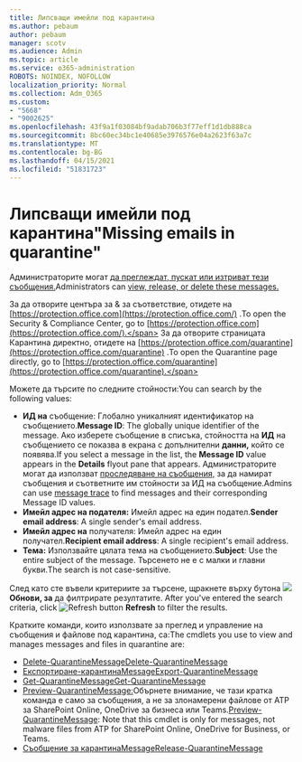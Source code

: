 ```yaml
---
title: Липсващи имейли под карантина
ms.author: pebaum
author: pebaum
manager: scotv
ms.audience: Admin
ms.topic: article
ms.service: o365-administration
ROBOTS: NOINDEX, NOFOLLOW
localization_priority: Normal
ms.collection: Adm_O365
ms.custom:
- "5668"
- "9002625"
ms.openlocfilehash: 43f9a1f03084bf9adab706b3f77eff1d1db888ca
ms.sourcegitcommit: 8bc60ec34bc1e40685e3976576e04a2623f63a7c
ms.translationtype: MT
ms.contentlocale: bg-BG
ms.lasthandoff: 04/15/2021
ms.locfileid: "51831723"
---
```

# <a name="missing-emails-in-quarantine"></a><span data-ttu-id="bcfb1-102">Липсващи имейли под карантина"</span><span class="sxs-lookup"><span data-stu-id="bcfb1-102">Missing emails in quarantine"</span></span>

<span data-ttu-id="bcfb1-103">Администраторите могат [да преглеждат, пускат или изтриват тези съобщения.](https://docs.microsoft.com/microsoft-365/security/office-365-security/manage-quarantined-messages-and-files?view=o365-worldwide)</span><span class="sxs-lookup"><span data-stu-id="bcfb1-103">Administrators can [view, release, or delete these messages.](https://docs.microsoft.com/microsoft-365/security/office-365-security/manage-quarantined-messages-and-files?view=o365-worldwide)</span></span>

<span data-ttu-id="bcfb1-104">За да отворите центъра за & за съответствие, отидете на [https://protection.office.com](https://protection.office.com/) .</span><span class="sxs-lookup"><span data-stu-id="bcfb1-104">To open the Security & Compliance Center, go to [https://protection.office.com](https://protection.office.com/).</span></span> <span data-ttu-id="bcfb1-105">За да отворите страницата Карантина директно, отидете на [https://protection.office.com/quarantine](https://protection.office.com/quarantine) .</span><span class="sxs-lookup"><span data-stu-id="bcfb1-105">To open the Quarantine page directly, go to [https://protection.office.com/quarantine](https://protection.office.com/quarantine).</span></span>  

<span data-ttu-id="bcfb1-106">Можете да търсите по следните стойности:</span><span class="sxs-lookup"><span data-stu-id="bcfb1-106">You can search by the following values:</span></span>  

- <span data-ttu-id="bcfb1-107">**ИД на** съобщение: Глобално уникалният идентификатор на съобщението.</span><span class="sxs-lookup"><span data-stu-id="bcfb1-107">**Message ID**: The globally unique identifier of the message.</span></span> <span data-ttu-id="bcfb1-108">Ако изберете съобщение в списъка, стойността на  **ИД**  на съобщението се показва в екрана с допълнителни  **данни,**  който се появява.</span><span class="sxs-lookup"><span data-stu-id="bcfb1-108">If you select a message in the list, the  **Message ID**  value appears in the  **Details**  flyout pane that appears.</span></span> <span data-ttu-id="bcfb1-109">Администраторите могат да използват [проследяване на съобщения,](https://docs.microsoft.com/microsoft-365/security/office-365-security/message-trace-scc?view=o365-worldwide) за да намират съобщения и съответните им стойности за ИД на съобщение.</span><span class="sxs-lookup"><span data-stu-id="bcfb1-109">Admins can use [message trace](https://docs.microsoft.com/microsoft-365/security/office-365-security/message-trace-scc?view=o365-worldwide) to find messages and their corresponding Message ID values.</span></span>
- <span data-ttu-id="bcfb1-110">**Имейл адрес на подателя:** Имейл адрес на един подател.</span><span class="sxs-lookup"><span data-stu-id="bcfb1-110">**Sender email address**: A single sender's email address.</span></span>
- <span data-ttu-id="bcfb1-111">**Имейл адрес на** получателя: Имейл адрес на един получател.</span><span class="sxs-lookup"><span data-stu-id="bcfb1-111">**Recipient email address**: A single recipient's email address.</span></span>
- <span data-ttu-id="bcfb1-112">**Тема:** Използвайте цялата тема на съобщението.</span><span class="sxs-lookup"><span data-stu-id="bcfb1-112">**Subject**: Use the entire subject of the message.</span></span> <span data-ttu-id="bcfb1-113">Търсенето не е с малки и главни букви.</span><span class="sxs-lookup"><span data-stu-id="bcfb1-113">The search is not case-sensitive.</span></span>

<span data-ttu-id="bcfb1-114">След като сте въвели критериите за търсене, щракнете върху бутона ![ ](https://docs.microsoft.com/microsoft-365/media/scc-quarantine-refresh.png?view=o365-worldwide) **Обнови, за** да филтрирате резултатите.  </span><span class="sxs-lookup"><span data-stu-id="bcfb1-114">After you've entered the search criteria, click  ![Refresh button](https://docs.microsoft.com/microsoft-365/media/scc-quarantine-refresh.png?view=o365-worldwide)  **Refresh**  to filter the results.</span></span>

<span data-ttu-id="bcfb1-115">Кратките команди, които използвате за преглед и управление на съобщения и файлове под карантина, са:</span><span class="sxs-lookup"><span data-stu-id="bcfb1-115">The cmdlets you use to view and manages messages and files in quarantine are:</span></span>
- [<span data-ttu-id="bcfb1-116">Delete-QuarantineMessage</span><span class="sxs-lookup"><span data-stu-id="bcfb1-116">Delete-QuarantineMessage</span></span>](https://docs.microsoft.com/powershell/module/exchange/delete-quarantinemessage)
- [<span data-ttu-id="bcfb1-117">Експортиране-карантинаMessage</span><span class="sxs-lookup"><span data-stu-id="bcfb1-117">Export-QuarantineMessage</span></span>](https://docs.microsoft.com/powershell/module/exchange/export-quarantinemessage)
- [<span data-ttu-id="bcfb1-118">Get-QuarantineMessage</span><span class="sxs-lookup"><span data-stu-id="bcfb1-118">Get-QuarantineMessage</span></span>](https://docs.microsoft.com/powershell/module/exchange/get-quarantinemessage)
- <span data-ttu-id="bcfb1-119">[Preview-QuarantineMessage:](https://docs.microsoft.com/powershell/module/exchange/preview-quarantinemessage)Обърнете внимание, че тази кратка команда е само за съобщения, а не за злонамерени файлове от ATP за SharePoint Online, OneDrive за бизнеса или Teams.</span><span class="sxs-lookup"><span data-stu-id="bcfb1-119">[Preview-QuarantineMessage](https://docs.microsoft.com/powershell/module/exchange/preview-quarantinemessage): Note that this cmdlet is only for messages, not malware files from ATP for SharePoint Online, OneDrive for Business, or Teams.</span></span>
- [<span data-ttu-id="bcfb1-120">Съобщение за карантинаMessage</span><span class="sxs-lookup"><span data-stu-id="bcfb1-120">Release-QuarantineMessage</span></span>](https://docs.microsoft.com/powershell/module/exchange/release-quarantinemessage)